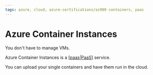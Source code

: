```yaml
---
tags: azure, cloud, azure-certifications/az900 containers, paas
---
```



# Azure Container Instances

You don't have to manage VMs.

Azure Container Instances is a [[paas|PaaS]] service.

You can upload your single containers and have them run in the cloud.

[//begin]: # "Autogenerated link references for markdown compatibility"
[paas|PaaS]: paas "PaaS - Platform-as-a-Service"
[//end]: # "Autogenerated link references"